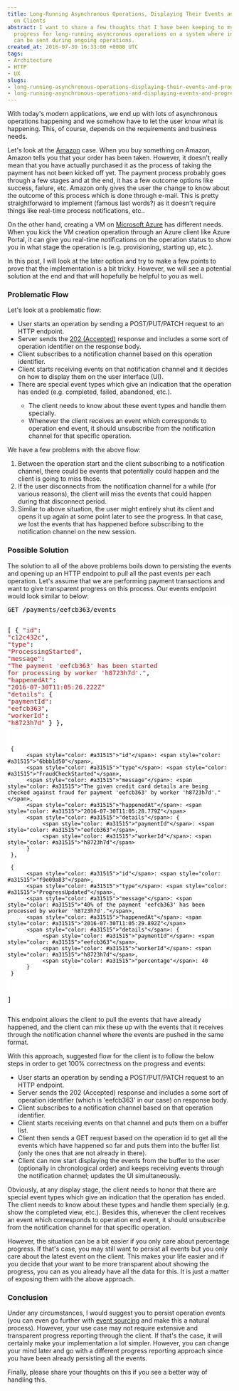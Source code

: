 ```yaml
---
title: Long-Running Asynchronous Operations, Displaying Their Events and Progress
  on Clients
abstract: I want to share a few thoughts that I have been keeping to myself on showing
  progress for long-running asyncronous operations on a system where individual events
  can be sent during ongoing operations.
created_at: 2016-07-30 16:33:00 +0000 UTC
tags:
- Architecture
- HTTP
- UX
slugs:
- long-running-asynchronous-operations-displaying-their-events-and-progress-on-clients
- long-running-asynchronous-operations-and-displaying-events-and-progress-on-clients
---
```


<p>With today's modern applications, we end up with lots of asynchronous operations happening and we somehow have to let the user know what is happening. This, of course, depends on the requirements and business needs. <p>Let's look at the <a href="https://www.amazon.co.uk/">Amazon</a> case. When you buy something on Amazon, Amazon tells you that your order has been taken. However, it doesn't really mean that you have actually purchased it as the process of taking the payment has not been kicked off yet. The payment process probably goes through a few stages and at the end, it has a few outcome options like success, faılure, etc. Amazon only gives the user the change to know about the outcome of this process which is done through e-mail. This is pretty straightforward to implement (famous last words?) as it doesn't require things like real-time process notifications, etc.. <p>On the other hand, creating a VM on <a href="https://azure.com">Microsoft Azure</a> has different needs. When you kick the VM creation operation through an Azure client like Azure Portal, it can give you real-time notifications on the operation status to show you in what stage the operation is (e.g. provisioning, starting up, etc.). <p>In this post, I will look at the later option and try to make a few points to prove that the implementation is a bit tricky. However, we will see a potential solution at the end and that will hopefully be helpful to you as well. <h3>Problematic Flow</h3> <p>Let's look at a problematic flow: <ul> <li>User starts an operation by sending a POST/PUT/PATCH request to an HTTP endpoint. <li>Server sends the <a href="https://tools.ietf.org/html/rfc7231#section-6.3.3">202 (Accepted)</a> response and includes a some sort of operation identifier on the response body. <li>Client subscribes to a notification channel based on this operation identifier.  <li>Client starts receiving events on that notification channel and it decides on how to display them on the user interface (UI).  <li>There are special event types which give an indication that the operation has ended (e.g. completed, failed, abandoned, etc.). </li> <ul> <li>The client needs to know about these event types and handle them specially.  <li>Whenever the client receives an event which corresponds to operation end event, it should unsubscribe from the notification channel for that specific operation.</li></ul></ul> <p>We have a few problems with the above flow: <ol> <li>Between the operation start and the client subscribing to a notification channel, there could be events that potentially could happen and the client is going to miss those. <li>If the user disconnects from the notification channel for a while (for various reasons), the client will miss the events that could happen during that disconnect period.  <li>Similar to above situation, the user might entirely shut its client and opens it up again at some point later to see the progress. In that case, we lost the events that has happened before subscribing to the notification channel on the new session.</li></ol> <h3>Possible Solution</h3> <p>The solution to all of the above problems boils down to persisting the events and opening up an HTTP endpoint to pull all the past events per each operation. Let's assume that we are performing payment transactions and want to give transparent progress on this process. Our events endpoint would look similar to below: <div class="code-wrapper border-shadow-1"> <div style="color: black; background-color: white"><pre>GET /payments/eefcb363/events

[
     {
          <span style="color: #a31515">"id"</span>: <span style="color: #a31515">"c12c432c"</span>,
          <span style="color: #a31515">"type"</span>: <span style="color: #a31515">"ProcessingStarted"</span>,
          <span style="color: #a31515">"message"</span>: <span style="color: #a31515">"The payment 'eefcb363' has been started for processing by worker 'h8723h7d'."</span>,
          <span style="color: #a31515">"happenedAt"</span>: <span style="color: #a31515">"2016-07-30T11:05:26.222Z"</span>
          <span style="color: #a31515">"details"</span>: {
               <span style="color: #a31515">"paymentId"</span>: <span style="color: #a31515">"eefcb363"</span>,
               <span style="color: #a31515">"workerId"</span>: <span style="color: #a31515">"h8723h7d"</span>
          }
     },

     {
          <span style="color: #a31515">"id"</span>: <span style="color: #a31515">"6bbb1d50"</span>,
          <span style="color: #a31515">"type"</span>: <span style="color: #a31515">"FraudCheckStarted"</span>,
          <span style="color: #a31515">"message"</span>: <span style="color: #a31515">"The given credit card details are being checked against fraud for payment 'eefcb363' by worker 'h8723h7d'."</span>,
          <span style="color: #a31515">"happenedAt"</span>: <span style="color: #a31515">"2016-07-30T11:05:28.779Z"</span>
          <span style="color: #a31515">"details"</span>: {
               <span style="color: #a31515">"paymentId"</span>: <span style="color: #a31515">"eefcb363"</span>,
               <span style="color: #a31515">"workerId"</span>: <span style="color: #a31515">"h8723h7d"</span>
          }
     },

     {
          <span style="color: #a31515">"id"</span>: <span style="color: #a31515">"f9e09a83"</span>,
          <span style="color: #a31515">"type"</span>: <span style="color: #a31515">"ProgressUpdated"</span>,
          <span style="color: #a31515">"message"</span>: <span style="color: #a31515">"40% of the payment 'eefcb363' has been processed by worker 'h8723h7d'."</span>,
          <span style="color: #a31515">"happenedAt"</span>: <span style="color: #a31515">"2016-07-30T11:05:29.892Z"</span>
          <span style="color: #a31515">"details"</span>: {
               <span style="color: #a31515">"paymentId"</span>: <span style="color: #a31515">"eefcb363"</span>,
               <span style="color: #a31515">"workerId"</span>: <span style="color: #a31515">"h8723h7d"</span>,
               <span style="color: #a31515">"percentage"</span>: 40
          }
     }
]</pre></div></div>
<p>This endpoint allows the client to pull the events that have already happened, and the client can mix these up with the events that it receives through the notification channel where the events are pushed in the same format.
<p>With this approach, suggested flow for the client is to follow the below steps in order to get 100% correctness on the progress and events:
<ul>
<li>User starts an operation by sending a POST/PUT/PATCH request to an HTTP endpoint.
<li>Server sends the 202 (Accepted) response and includes a some sort of operation identifier (which is 'eefcb363' in our case) on response body.
<li>Client subscribes to a notification channel based on that operation identifier.
<li>Client starts receiving events on that channel and puts them on a buffer list.
<li>Client then sends a GET request based on the operation id to get all the events which have happened so far and puts them into the buffer list (only the ones that are not already in there).
<li>Client can now start displaying the events from the buffer to the user (optionally in chronological order) and keeps receiving events through the notification channel; updates the UI simultaneously.</li></ul>
<p>Obviously, at any display stage, the client needs to honor that there are special event types which give an indication that the operation has ended. The client needs to know about these types and handle them specially (e.g. show the completed view, etc.). Besides this, whenever the client receives an event which corresponds to operation end event, it should unsubscribe from the notification channel for that specific operation.
<p>However, the situation can be a bit easier if you only care about percentage progress. If that's case, you may still want to persist all events but you only care about the latest event on the client. This makes your life easier and if you decide that your want to be more transparent about showing the progress, you can as you already have all the data for this. It is just a matter of exposing them with the above approach.
<h3>Conclusion</h3>
<p><span><span>Under any circumstances, I would suggest you to persist operation events (you can even go further with <a href="https://www.youtube.com/watch?v=JHGkaShoyNs">event sourcing</a> and make this a natural process). However, your use case may not require extensive and transparent progress reporting through the client. If that's the case, it will certainly make your implementation a lot simpler. However, you can change your mind later and go with a different progress reporting approach since you have been already persisting all the events.</span></span></p>
<p>Finally, please share your thoughts on this if you see a better way of handling this.</p>  